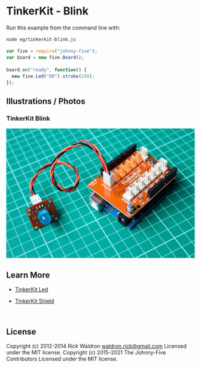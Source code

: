 <!--remove-start-->

# TinkerKit - Blink

<!--remove-end-->








Run this example from the command line with:
```bash
node eg/tinkerkit-blink.js
```


```javascript
var five = require("johnny-five");
var board = new five.Board();

board.on("ready", function() {
  new five.Led("O0").strobe(250);
});

```


## Illustrations / Photos


### TinkerKit Blink



![docs/images/tinkerkit-blink.png](images/tinkerkit-blink.png)  







## Learn More

- [TinkerKit Led](http://tinkerkit.tihhs.nl/led-red-10mm/)

- [TinkerKit Shield](http://tinkerkit.tihhs.nl/shield/)

&nbsp;

<!--remove-start-->

## License
Copyright (c) 2012-2014 Rick Waldron <waldron.rick@gmail.com>
Licensed under the MIT license.
Copyright (c) 2015-2021 The Johnny-Five Contributors
Licensed under the MIT license.

<!--remove-end-->
